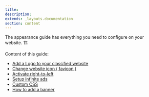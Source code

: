 ```yaml
---
title:
description:
extends: _layouts.documentation
section: content
---
```


The appearance guide has everything you need to configure on your website. 🏗

Content of this guide:

*   [Add a Logo to your classified website](/docs/appearance-create-logo)
*   [Change website icon ( favicon )](/docs/appearance-change-website-icon)
*   [Activate right-to-left](/docs/appearance-activate-left-to-right)
*   [Setup infinite ads](/docs/appearance-set-up-infinite-ads)
*   [Custom CSS](/docs/appearance-custom-css)
*   [How to add a banner](/docs/appearance-how-to-add-a-banner)
